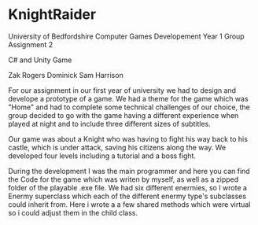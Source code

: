 # KnightRaider
University of Bedfordshire
Computer Games Developement
Year 1
Group Assignment 2 

C# and Unity Game

Zak Rogers
Dominick
Sam Harrison


For our assignment in our first year of university we had to design and develope a prototype of a game. We had a theme for the game which was "Home" and had to complete some technical challenges of our choice, the group decided to go with the game having a different experience when played at night and to include three different sizes of subtitles. 

Our game was about a Knight who was having to fight his way back to his castle, which is under attack, saving his citizens along the way. We developed four levels including a tutorial and a boss fight. 

During the development I was the main programmer and here you can find the Code for the game which was writen by myself, as well as a zipped folder of the playable .exe file. We had six different enermies, so I wrote a Enermy superclass which each of the different enermy type's subclasses could inherit from. Here i wrote a a few shared methods which were virtual so i could adjust them in the child class.
